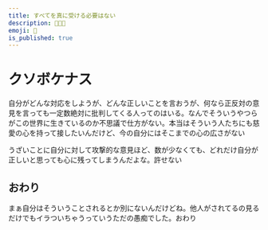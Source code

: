 ```yaml
---
title: すべてを真に受ける必要はない
description: 💩🤬🍆
emoji: 💩
is_published: true
---
```


# クソボケナス

自分がどんな対応をしようが、どんな正しいことを言おうが、何なら正反対の意見を言っても一定数絶対に批判してくる人ってのはいる。なんでそういうやつらがこの世界に生きているのか不思議で仕方がない。本当はそういう人たちにも慈愛の心を持って接したいんだけど、今の自分にはそこまでの心の広さがない

うざいことに自分に対して攻撃的な意見ほど、数が少なくても、どれだけ自分が正しいと思っても心に残ってしまうんだよな。許せない

## おわり

まぁ自分はそういうことされるとか別にないんだけどね。他人がされてるの見るだけでもイラついちゃうっていうただの愚痴でした。おわり
